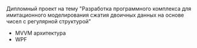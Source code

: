 Дипломный проект на тему "Разработка программного комплекса для имитационного моделирования сжатия двоичных данных на основе чисел с регулярной структурой"
* MVVM архитектура
* WPF
